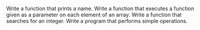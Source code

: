 Write a function that prints a name.
Write a function that executes a function given as a parameter on each element of an array.
Write a function that searches for an integer.
Write a program that performs simple operations.

